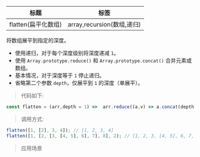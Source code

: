 |  标题   | 标签  |
|  ----  | ----  |
| flatten(扁平化数组) | array,recursion(数组,递归) |

将数组展平到指定的深度。

* 使用递归，对于每个深度级别将深度递减 `1`。
* 使用 `Array.prototype.reduce()` 和 `Array.prototype.concat()` 合并元素或数组。
* 基本情况，对于深度等于 `1` 停止递归。
* 省略第二个参数 `depth`，仅展平到 `1` 的深度（单展平）。

> 代码如下:

```js
const flatten = (arr,depth = 1) =>  arr.reduce((a,v) => a.concat(depth > 1 && Array.isArray(v) ? flatten(v,depth - 1) : v),[]);
```

> 调用方式:

```js
flatten([1, [2], 3, 4]); // [1, 2, 3, 4]
flatten([1, [2, [3, [4, 5], 6], 7], 8], 2); // [1, 2, 3, [4, 5], 6, 7, 8]
```

> 应用场景